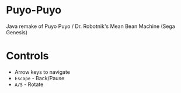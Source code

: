 # Puyo-Puyo
Java remake of Puyo Puyo / Dr. Robotnik's Mean Bean Machine (Sega Genesis)

# Controls
- Arrow keys to navigate
- `Escape` - Back/Pause
- `A/S` - Rotate
